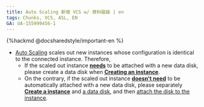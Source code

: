 ```yaml
---
title: Auto Scaling 新增 VCS w/ 資料磁碟 | en
tags: Chunks, VCS, ASL, EN
GA: UA-155999456-1
---
```


{%hackmd @docsharedstyle/important-en %}

- [<ins>Auto Scaling</ins>](https://man.twcc.ai/@twccdocs/guide-vcs-auto-sacling-en) scales out new instances whose configuration is identical to the connected instance. Therefore,
    - If the scaled out instance <ins>**needs**</ins> to be attached with a new data disk, please create a data disk when **[<ins>Creating an instance</ins>](https://man.twcc.ai/@twccdocs/guide-vcs-create-en)**.
    - On the contrary, if the scaled out instance <ins>**doesn't need**</ins> to be automatically attached with a new data disk, please separately **[<ins>Create a instance</ins>](https://man.twcc.ai/@twccdocs/guide-vcs-create-en)** and [<ins>a data disk</ins>](https://man.twcc.ai/@twccdocs/guide-vcs-vds-create-data-disk-en), and then [<ins>attach the disk to the instance</ins>](https://man.twcc.ai/@twccdocs/guide-vcs-vds-manage-disk-en#%E9%80%A3%E7%B5%90%E8%87%B3%E8%99%9B%E6%93%AC%E9%81%8B%E7%AE%97%E5%80%8B%E9%AB%94).
